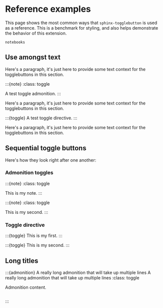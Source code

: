 # Reference examples

This page shows the most common ways that `sphinx-togglebutton` is used as a reference.
This is a benchmark for styling, and also helps demonstrate the behavior of this extension.

```{toctree}
notebooks
```

## Use amongst text

Here's a paragraph, it's just here to provide some text context for the togglebuttons in this section.

:::{note}
:class: toggle

A test toggle admonition.
:::

Here's a paragraph, it's just here to provide some text context for the togglebuttons in this section.

:::{toggle}
A test toggle directive.
:::


Here's a paragraph, it's just here to provide some text context for the togglebuttons in this section.


## Sequential toggle buttons

Here's how they look right after one another:

### Admonition toggles

:::{note}
:class: toggle

This is my note.
:::

:::{note}
:class: toggle

This is my second.
:::

### Toggle directive

:::{toggle}
This is my first.
:::

:::{toggle}
This is my second.
:::

## Long titles

:::{admonition} A really long admonition that will take up multiple lines A really long admonition that will take up multiple lines
:class: toggle

Admonition content.

```{image} https://jupyterbook.org/_static/logo-wide.svg
```
:::
